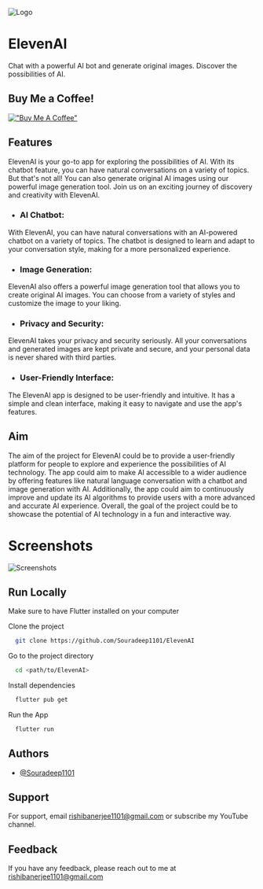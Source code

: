
![Logo](https://user-images.githubusercontent.com/77822729/232065384-4e7471a6-3d9e-4587-bbee-7546edb32494.png)
# ElevenAI

Chat with a powerful AI bot and generate original images. Discover the possibilities of AI.

## Buy Me a Coffee!

[!["Buy Me A Coffee"](https://www.buymeacoffee.com/assets/img/custom_images/orange_img.png)](https://www.buymeacoffee.com/souradeep1101)
## Features

ElevenAI is your go-to app for exploring the possibilities of AI. With its chatbot feature, you can have natural conversations on a variety of topics. But that's not all! You can also generate original AI images using our powerful image generation tool. Join us on an exciting journey of discovery and creativity with ElevenAI.

- ### AI Chatbot:
With ElevenAI, you can have natural conversations with an AI-powered chatbot on a variety of topics. The chatbot is designed to learn and adapt to your conversation style, making for a more personalized experience.

- ### Image Generation:
ElevenAI also offers a powerful image generation tool that allows you to create original AI images. You can choose from a variety of styles and customize the image to your liking.

- ### Privacy and Security:
ElevenAI takes your privacy and security seriously. All your conversations and generated images are kept private and secure, and your personal data is never shared with third parties.

- ### User-Friendly Interface:
The ElevenAI app is designed to be user-friendly and intuitive. It has a simple and clean interface, making it easy to navigate and use the app's features.


## Aim
The aim of the project for ElevenAI could be to provide a user-friendly platform for people to explore and experience the possibilities of AI technology. The app could aim to make AI accessible to a wider audience by offering features like natural language conversation with a chatbot and image generation with AI. Additionally, the app could aim to continuously improve and update its AI algorithms to provide users with a more advanced and accurate AI experience. Overall, the goal of the project could be to showcase the potential of AI technology in a fun and interactive way.
# Screenshots
![Screenshots](https://user-images.githubusercontent.com/77822729/232057635-cf9443df-5c32-4bde-966f-73539543befa.png)

## Run Locally
Make sure to have Flutter installed on your computer

Clone the project

```bash
  git clone https://github.com/Souradeep1101/ElevenAI
```

Go to the project directory

```bash
  cd <path/to/ElevenAI>
```

Install dependencies

```bash
  flutter pub get
```

Run the App

```bash
  flutter run
```


## Authors

- [@Souradeep1101](https://github.com/Souradeep1101)


## Support

For support, email rishibanerjee1101@gmail.com or subscribe my YouTube channel.


## Feedback

If you have any feedback, please reach out to me at rishibanerjee1101@gmail.com

